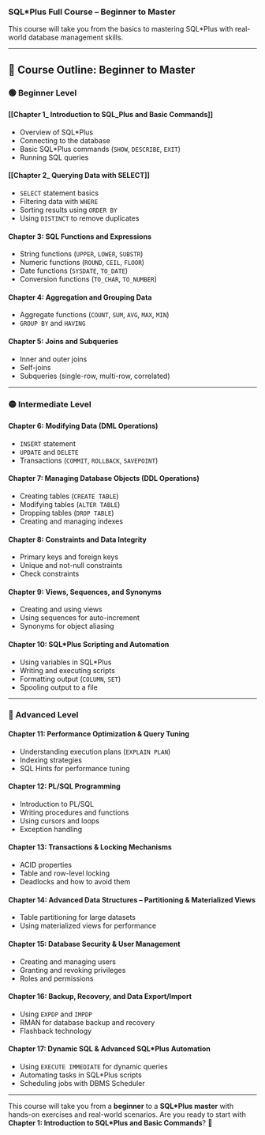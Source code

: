 ### **SQL*Plus Full Course – Beginner to Master**

This course will take you from the basics to mastering SQL*Plus with real-world database management skills.

---

## **📝 Course Outline: Beginner to Master**

### **🟢 Beginner Level**

#### **[[Chapter 1_ Introduction to SQL_Plus and Basic Commands]]**

- Overview of SQL*Plus
- Connecting to the database
- Basic SQL*Plus commands (`SHOW`, `DESCRIBE`, `EXIT`)
- Running SQL queries

#### **[[Chapter 2_ Querying Data with SELECT]]**

- `SELECT` statement basics
- Filtering data with `WHERE`
- Sorting results using `ORDER BY`
- Using `DISTINCT` to remove duplicates

#### **Chapter 3: SQL Functions and Expressions**

- String functions (`UPPER`, `LOWER`, `SUBSTR`)
- Numeric functions (`ROUND`, `CEIL`, `FLOOR`)
- Date functions (`SYSDATE`, `TO_DATE`)
- Conversion functions (`TO_CHAR`, `TO_NUMBER`)

#### **Chapter 4: Aggregation and Grouping Data**

- Aggregate functions (`COUNT`, `SUM`, `AVG`, `MAX`, `MIN`)
- `GROUP BY` and `HAVING`

#### **Chapter 5: Joins and Subqueries**

- Inner and outer joins
- Self-joins
- Subqueries (single-row, multi-row, correlated)

---

### **🟡 Intermediate Level**

#### **Chapter 6: Modifying Data (DML Operations)**

- `INSERT` statement
- `UPDATE` and `DELETE`
- Transactions (`COMMIT`, `ROLLBACK`, `SAVEPOINT`)

#### **Chapter 7: Managing Database Objects (DDL Operations)**

- Creating tables (`CREATE TABLE`)
- Modifying tables (`ALTER TABLE`)
- Dropping tables (`DROP TABLE`)
- Creating and managing indexes

#### **Chapter 8: Constraints and Data Integrity**

- Primary keys and foreign keys
- Unique and not-null constraints
- Check constraints

#### **Chapter 9: Views, Sequences, and Synonyms**

- Creating and using views
- Using sequences for auto-increment
- Synonyms for object aliasing

#### **Chapter 10: SQL*Plus Scripting and Automation**

- Using variables in SQL*Plus
- Writing and executing scripts
- Formatting output (`COLUMN`, `SET`)
- Spooling output to a file

---

### **🔴 Advanced Level**

#### **Chapter 11: Performance Optimization & Query Tuning**

- Understanding execution plans (`EXPLAIN PLAN`)
- Indexing strategies
- SQL Hints for performance tuning

#### **Chapter 12: PL/SQL Programming**

- Introduction to PL/SQL
- Writing procedures and functions
- Using cursors and loops
- Exception handling

#### **Chapter 13: Transactions & Locking Mechanisms**

- ACID properties
- Table and row-level locking
- Deadlocks and how to avoid them

#### **Chapter 14: Advanced Data Structures – Partitioning & Materialized Views**

- Table partitioning for large datasets
- Using materialized views for performance

#### **Chapter 15: Database Security & User Management**

- Creating and managing users
- Granting and revoking privileges
- Roles and permissions

#### **Chapter 16: Backup, Recovery, and Data Export/Import**

- Using `EXPDP` and `IMPDP`
- RMAN for database backup and recovery
- Flashback technology

#### **Chapter 17: Dynamic SQL & Advanced SQL*Plus Automation**

- Using `EXECUTE IMMEDIATE` for dynamic queries
- Automating tasks in SQL*Plus scripts
- Scheduling jobs with DBMS Scheduler

---

This course will take you from a **beginner** to a **SQL*Plus master** with hands-on exercises and real-world scenarios. Are you ready to start with **Chapter 1: Introduction to SQL*Plus and Basic Commands**? 🚀